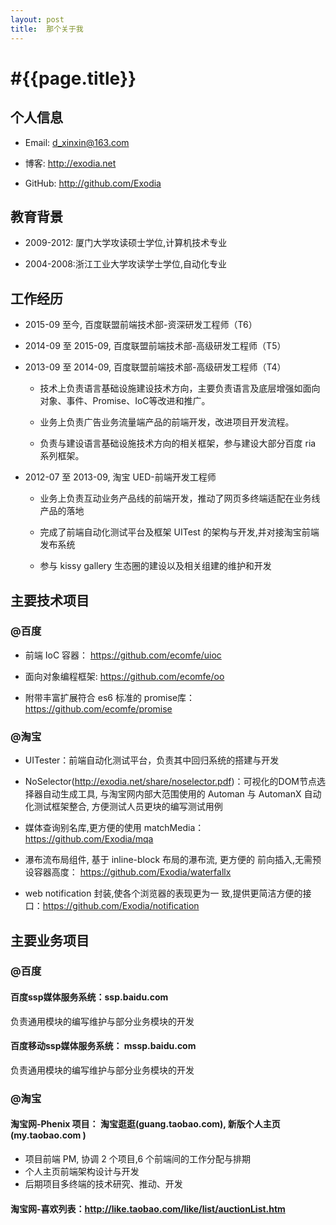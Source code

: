 ```yaml
---
layout: post
title:  那个关于我 
---
```


#{{page.title}}
===

## 个人信息

- Email: d_xinxin@163.com  

- 博客: http://exodia.net 

- GitHub: http://github.com/Exodia

## 教育背景

- 2009-2012: 厦门大学攻读硕士学位,计算机技术专业

- 2004-2008:浙江工业大学攻读学士学位,自动化专业

## 工作经历

- 2015-09 至今, 百度联盟前端技术部-资深研发工程师（T6）

- 2014-09 至 2015-09, 百度联盟前端技术部-高级研发工程师（T5）

- 2013-09 至 2014-09, 百度联盟前端技术部-高级研发工程师（T4）

	-  技术上负责语言基础设施建设技术方向，主要负责语言及底层增强如面向对象、事件、Promise、IoC等改进和推广。

	-  业务上负责广告业务流量端产品的前端开发，改进项目开发流程。

	- 负责与建设语言基础设施技术方向的相关框架，参与建设大部分百度 ria 系列框架。

- 2012-07 至 2013-09, 淘宝 UED-前端开发工程师

	- 业务上负责互动业务产品线的前端开发，推动了网页多终端适配在业务线产品的落地

	- 完成了前端自动化测试平台及框架 UITest 的架构与开发,并对接淘宝前端发布系统

	-  参与 kissy gallery 生态圈的建设以及相关组建的维护和开发

## 主要技术项目

### @百度

- 前端 IoC 容器： https://github.com/ecomfe/uioc

- 面向对象编程框架: https://github.com/ecomfe/oo

- 附带丰富扩展符合 es6 标准的 promise库： https://github.com/ecomfe/promise


### @淘宝

- UITester：前端自动化测试平台，负责其中回归系统的搭建与开发

- NoSelector(http://exodia.net/share/noselector.pdf)：可视化的DOM节点选择器自动生成工具, 与淘宝网内部大范围使用的 Automan 与 AutomanX 自动化测试框架整合, 方便测试人员更块的编写测试用例

- 媒体查询别名库,更方便的使用 matchMedia： https://github.com/Exodia/mqa

- 瀑布流布局组件, 基于 inline-block 布局的瀑布流, 更方便的 前向插入,无需预设容器高度： https://github.com/Exodia/waterfallx 

- web notification 封装,使各个浏览器的表现更为一 致,提供更简洁方便的接口：https://github.com/Exodia/notification

## 主要业务项目

### @百度

#### 百度ssp媒体服务系统：ssp.baidu.com

负责通用模块的编写维护与部分业务模块的开发

#### 百度移动ssp媒体服务系统： mssp.baidu.com

负责通用模块的编写维护与部分业务模块的开发

### @淘宝

#### 淘宝网-Phenix 项目： 淘宝逛逛(guang.taobao.com), 新版个人主页(my.taobao.com )

- 项目前端 PM, 协调 2 个项目,6 个前端间的工作分配与排期 
- 个人主页前端架构设计与开发
- 后期项目多终端的技术研究、推动、开发


#### 淘宝网-喜欢列表：http://like.taobao.com/like/list/auctionList.htm
